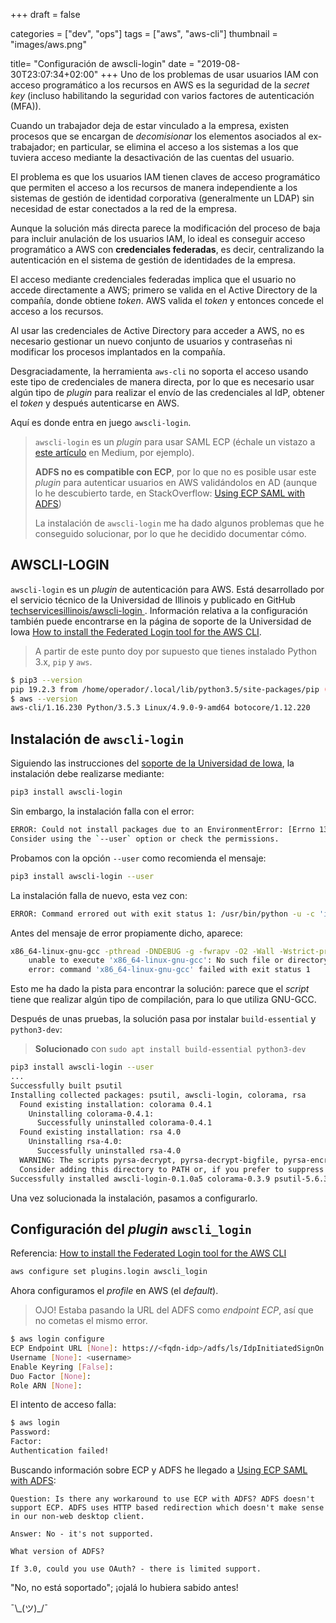 +++
draft = false

categories = ["dev", "ops"]
tags = ["aws", "aws-cli"]
thumbnail = "images/aws.png"

title=  "Configuración de awscli-login"
date = "2019-08-30T23:07:34+02:00"
+++
Uno de los problemas de usar usuarios IAM con acceso programático a los recursos en AWS es la seguridad de la _secret key_ (incluso habilitando la seguridad con varios factores de autenticación (MFA)).

Cuando un trabajador deja de estar vinculado a la empresa, existen procesos que se encargan de _decomisionar_ los elementos asociados al ex-trabajador; en particular, se elimina el acceso a los sistemas a los que tuviera acceso mediante la desactivación de las cuentas del usuario.

El problema es que los usuarios IAM tienen claves de acceso programático que permiten el acceso a los recursos de manera independiente a los sistemas de gestión de identidad corporativa (generalmente un LDAP) sin necesidad de estar conectados a la red de la empresa.

Aunque la solución más directa parece la modificación del proceso de baja para incluir anulación de los usuarios IAM, lo ideal es conseguir acceso programático a AWS con **credenciales federadas**, es decir, centralizando la autenticación en el sistema de gestión de identidades de la empresa.
<!--more-->

El acceso mediante credenciales federadas implica que el usuario no accede directamente a AWS; primero se valida en el Active Directory de la compañía, donde obtiene _token_. AWS valida el _token_ y entonces concede el acceso a los recursos.

Al usar las credenciales de Active Directory para acceder a AWS, no es necesario gestionar un nuevo conjunto de usuarios y contraseñas ni modificar los procesos implantados en la compañía.

Desgraciadamente, la herramienta `aws-cli` no soporta el acceso usando este tipo de credenciales de manera directa, por lo que es necesario usar algún tipo de _plugin_ para realizar el envío de las credenciales al IdP, obtener el _token_ y después autenticarse en AWS.

Aquí es donde entra en juego `awscli-login`.

> `awscli-login` es un _plugin_ para usar SAML ECP (échale un vistazo a [este artículo](https://medium.com/@winma.15/saml-ecp-enhanced-client-or-proxy-profile-97f8fd051c6) en Medium, por ejemplo).
>
> **ADFS no es compatible con ECP**, por lo que no es posible usar este _plugin_ para autenticar usuarios en AWS validándolos en AD (aunque lo he descubierto tarde, en StackOverflow: [Using ECP SAML with ADFS](https://stackoverflow.com/questions/34745820/using-ecp-saml-with-adfs))
>
> La instalación de `awscli-login` me ha dado algunos problemas que he conseguido solucionar, por lo que he decidido documentar cómo.

## AWSCLI-LOGIN

`awscli-login` es un _plugin_ de autenticación para AWS. Está desarrollado por el servicio técnico de la Universidad de Illinois y publicado en GitHub [techservicesillinois/awscli-login
](https://github.com/techservicesillinois/awscli-login). Información relativa a la configuración también puede encontrarse en la página de soporte de la Universidad de Iowa  [How to install the Federated Login tool for the AWS CLI](https://cloudservices.its.uiowa.edu/article/how-install-federated-login-tool-aws-cli).

> A partir de este punto doy por supuesto que tienes instalado Python 3.x, `pip` y `aws`.

  ```bash
  $ pip3 --version
  pip 19.2.3 from /home/operador/.local/lib/python3.5/site-packages/pip (python 3.5)
  $ aws --version
  aws-cli/1.16.230 Python/3.5.3 Linux/4.9.0-9-amd64 botocore/1.12.220
  ```

## Instalación de `awscli-login`

Siguiendo las instrucciones del [soporte de la Universidad de Iowa](https://cloudservices.its.uiowa.edu/article/how-install-federated-login-tool-aws-cli), la instalación debe realizarse mediante:

```bash
pip3 install awscli-login
```

Sin embargo, la instalación falla con el error:

```bash
ERROR: Could not install packages due to an EnvironmentError: [Errno 13] Permission denied: '/usr/local/lib/python3.5/dist-packages/daemoniker-0.2.3.dist-info'
Consider using the `--user` option or check the permissions.
```

Probamos con la opción `--user` como recomienda el mensaje:

```bash
pip3 install awscli-login --user
```

La instalación falla de nuevo, esta vez con:

```bash
ERROR: Command errored out with exit status 1: /usr/bin/python -u -c 'import sys, setuptools, tokenize; sys.argv[0] = '"'"'/tmp/pip-install-42_wpbjn/psutil/setup.py'"'"'; __file__='"'"'/tmp/pip-install-42_wpbjn/psutil/setup.py'"'"';f=getattr(tokenize, '"'"'open'"'"', open)(__file__);code=f.read().replace('"'"'\r\n'"'"', '"'"'\n'"'"');f.close();exec(compile(code, __file__, '"'"'exec'"'"'))' install --record /tmp/pip-record-zaq0cya5/install-record.txt --single-version-externally-managed --compile --user --prefix= Check the logs for full command output.
```

Antes del mensaje de error propiamente dicho, aparece:

```bash
x86_64-linux-gnu-gcc -pthread -DNDEBUG -g -fwrapv -O2 -Wall -Wstrict-prototypes -g -fdebug-prefix-map=/build/python3.5-3.5.3=. -fstack-protector-strong -Wformat -Werror=format-security -Wdate-time -D_FORTIFY_SOURCE=2 -fPIC -DPSUTIL_POSIX=1 -DPSUTIL_VERSION=563 -DPSUTIL_LINUX=1 -DPSUTIL_ETHTOOL_MISSING_TYPES=1 -I/usr/include/python3.5m -c psutil/_psutil_common.c -o build/temp.linux-x86_64-3.5/psutil/_psutil_common.o
    unable to execute 'x86_64-linux-gnu-gcc': No such file or directory
    error: command 'x86_64-linux-gnu-gcc' failed with exit status 1
```

Esto me ha dado la pista para encontrar la solución: parece que el _script_ tiene que realizar algún tipo de compilación, para lo que utiliza GNU-GCC.

Después de unas pruebas, la solución pasa por instalar `build-essential` y `python3-dev`:

> **Solucionado** con `sudo apt install build-essential python3-dev`

```bash
pip3 install awscli-login --user
...
Successfully built psutil
Installing collected packages: psutil, awscli-login, colorama, rsa
  Found existing installation: colorama 0.4.1
    Uninstalling colorama-0.4.1:
      Successfully uninstalled colorama-0.4.1
  Found existing installation: rsa 4.0
    Uninstalling rsa-4.0:
      Successfully uninstalled rsa-4.0
  WARNING: The scripts pyrsa-decrypt, pyrsa-decrypt-bigfile, pyrsa-encrypt, pyrsa-encrypt-bigfile, pyrsa-keygen, pyrsa-priv2pub, pyrsa-sign and pyrsa-verify are installed in '/home/operador/.local/bin' which is not on PATH.
  Consider adding this directory to PATH or, if you prefer to suppress this warning, use --no-warn-script-location.
Successfully installed awscli-login-0.1.0a5 colorama-0.3.9 psutil-5.6.3 rsa-3.4.2
```

Una vez solucionada la instalación, pasamos a configurarlo.

## Configuración del _plugin_ `awscli_login`

Referencia: [How to install the Federated Login tool for the AWS CLI](https://cloudservices.its.uiowa.edu/article/how-install-federated-login-tool-aws-cli)

```bash
aws configure set plugins.login awscli_login
```

Ahora configuramos el _profile_ en AWS (el _default_).

> OJO! Estaba pasando la URL del ADFS como _endpoint ECP_, así que no cometas el mismo error.

```bash
$ aws login configure
ECP Endpoint URL [None]: https://<fqdn-idp>/adfs/ls/IdpInitiatedSignOn.aspx
Username [None]: <username>
Enable Keyring [False]:
Duo Factor [None]:
Role ARN [None]:
```

El intento de acceso falla:

```bash
$ aws login
Password:
Factor:
Authentication failed!
```

Buscando información sobre ECP y ADFS he llegado a [Using ECP SAML with ADFS](https://stackoverflow.com/questions/34745820/using-ecp-saml-with-adfs):

```text
Question: Is there any workaround to use ECP with ADFS? ADFS doesn't support ECP. ADFS uses HTTP based redirection which doesn't make sense in our non-web desktop client.

Answer: No - it's not supported.

What version of ADFS?

If 3.0, could you use OAuth? - there is limited support.
```

"No, no está soportado"; ¡ojalá lo hubiera sabido antes!

¯\\\_(ツ)_/¯
